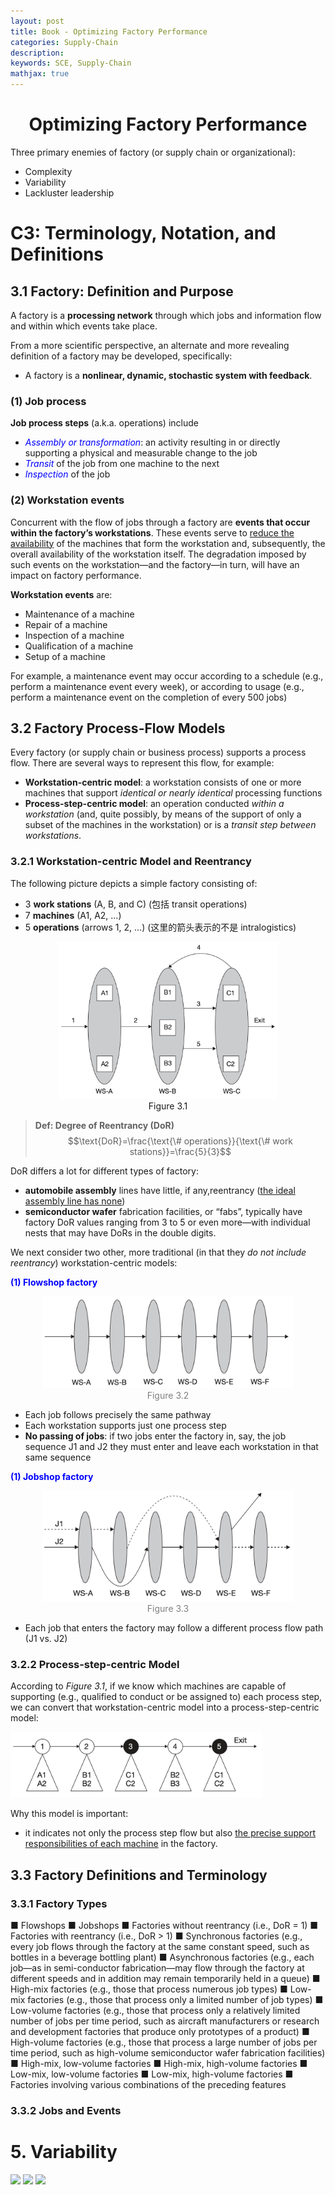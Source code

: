 ```yaml
---
layout: post
title: Book - Optimizing Factory Performance
categories: Supply-Chain
description:
keywords: SCE, Supply-Chain
mathjax: true
---
```


<center>

# Optimizing Factory Performance

</center>

Three primary enemies of factory (or supply chain or organizational):
- Complexity
- Variability
- Lackluster leadership



# C3: Terminology, Notation, and Definitions
## 3.1 Factory: Definition and Purpose

A factory is a **processing network** through which jobs and information flow and within which events take place.

From a more scientific perspective, an alternate and more revealing definition of a factory may be developed, specifically:
- A factory is a **nonlinear, dynamic, stochastic system with feedback**.

### (1) Job process
**Job process steps** (a.k.a. operations) include
- *<font color='blue'>Assembly or transformation</font>*: an activity resulting in or directly supporting a physical and measurable change to the job
- *<font color='blue'>Transit</font>* of the job from one machine to the next
- *<font color='blue'>Inspection</font>* of the job

### (2) Workstation events
Concurrent with the flow of jobs through a factory are **events that occur within the factory’s workstations**. These events serve to <u>reduce the availability</u> of the machines that form the workstation and, subsequently, the overall availability of the workstation itself. The degradation imposed by such events on the workstation—and the factory—in turn, will have an impact on factory performance.

**Workstation events** are:
- Maintenance of a machine
- Repair of a machine
- Inspection of a machine
- Qualification of a machine
- Setup of a machine

For example, a maintenance event may occur according to a schedule (e.g., perform a maintenance event every week), or according to usage (e.g., perform a maintenance event on the completion of every 500 jobs)


## 3.2 Factory Process-Flow Models
Every factory (or supply chain or business process) supports a process flow. There are several ways to represent this flow, for example:
- **Workstation-centric model**:
a workstation consists of one or more machines that support *identical or nearly identical* processing functions
- **Process-step-centric model**:
an operation conducted *within a workstation* (and, quite possibly, by means of the support of only a subset of the machines in the workstation) or is a *transit step between workstations*.

### 3.2.1 Workstation-centric Model and Reentrancy

The following picture depicts a simple factory consisting of:
- 3 **work stations** (A, B, and C) (包括 transit operations)
- 7 **machines** (A1, A2, ...)
- 5 **operations** (arrows 1, 2, ...) (这里的箭头表示的不是 intralogistics)

<center><img src="/images/2023-03/Snipaste_2023-04-04_10-51-58.png"  width="70%"><br>
    <div>Figure 3.1</div></center>

> **Def: Degree of Reentrancy (DoR)**
> $$\text{DoR}=\frac{\text{\# operations}}{\text{\# work stations}}=\frac{5}{3}$$

DoR differs a lot for different types of factory:
- **automobile assembly** lines have little, if any,reentrancy (<u>the ideal assembly line has none</u>)
- **semiconductor wafer** fabrication facilities, or “fabs”, typically have factory DoR values ranging from 3 to 5 or even more—with individual nests that may have DoRs in the double digits.

We next consider two other, more traditional (in that they *do not include reentrancy*) workstation-centric models:

**<font color='blue'>(1) Flowshop factory</font>**

<center><img src="/images/2023-03/Snipaste_2023-04-04_11-14-53.png"  width="80%"><br>
    <div style="color: #808080;">Figure 3.2</div></center>

- Each job follows precisely the same pathway
- Each workstation supports just one process step
- **No passing of jobs**: if two jobs enter the factory in, say, the job sequence J1 and J2 they must enter and leave each workstation in that same sequence

**<font color='blue'>(1) Jobshop factory</font>**

<center><img src="/images/2023-03/Snipaste_2023-04-04_11-18-56.png"  width="80%">
<br>
    <div style="color: #808080;">Figure 3.3</div></center>

- Each job that enters the factory may follow a different process flow path (J1 vs. J2)

### 3.2.2 Process-step-centric Model
According to *Figure 3.1*, if we know which machines are capable of supporting (e.g., qualified to conduct or be assigned to) each process step, we can convert that workstation-centric model into a process-step-centric model:

<img src="/images/2023-03/Snipaste_2023-04-04_11-34-59.png"  width="80%">

Why this model is important:
- it indicates not only the process step flow but also <u>the precise support responsibilities of each machine</u> in the factory.


## 3.3 Factory Definitions and Terminology
### 3.3.1 Factory Types
■ Flowshops
■ Jobshops
■ Factories without reentrancy (i.e., DoR = 1)
■ Factories with reentrancy (i.e., DoR > 1)
■ Synchronous factories (e.g., every job flows through the factory at the same constant speed, such as bottles in a beverage bottling plant)
■ Asynchronous factories (e.g., each job—as in semi-conductor fabrication—may flow through the factory at different speeds and in addition may remain temporarily held in a queue)
■ High-mix factories (e.g., those that process numerous job types)
■ Low-mix factories (e.g., those that process only a limited number of job types)
■ Low-volume factories (e.g., those that process only a relatively limited number of jobs per time period, such as aircraft manufacturers or research and development factories that produce only prototypes of a product)
■ High-volume factories (e.g., those that process a large number of jobs per time period, such as high-volume semiconductor wafer fabrication facilities)
■ High-mix, low-volume factories
■ High-mix, high-volume factories
■ Low-mix, low-volume factories
■ Low-mix, high-volume factories
■ Factories involving various combinations of the preceding features

### 3.3.2 Jobs and Events


# 5. Variability






<img src="/images/2023-03/.png"  width="80%">
<img src="/images/2023-03/.png"  width="80%">
<img src="/images/2023-03/.png"  width="80%">